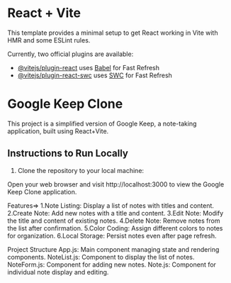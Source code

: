 # React + Vite

This template provides a minimal setup to get React working in Vite with HMR and some ESLint rules.

Currently, two official plugins are available:

- [@vitejs/plugin-react](https://github.com/vitejs/vite-plugin-react/blob/main/packages/plugin-react/README.md) uses [Babel](https://babeljs.io/) for Fast Refresh
- [@vitejs/plugin-react-swc](https://github.com/vitejs/vite-plugin-react-swc) uses [SWC](https://swc.rs/) for Fast Refresh


# Google Keep Clone

This project is a simplified version of Google Keep, a note-taking application, built using React+Vite.

## Instructions to Run Locally
1. Clone the repository to your local machine:

Open your web browser and visit http://localhost:3000 to view the Google Keep Clone application.

Features=>
1.Note Listing: Display a list of notes with titles and content.
2.Create Note: Add new notes with a title and content.
3.Edit Note: Modify the title and content of existing notes.
4.Delete Note: Remove notes from the list after confirmation.
5.Color Coding: Assign different colors to notes for organization.
6.Local Storage: Persist notes even after page refresh.


Project Structure
App.js: Main component managing state and rendering components.
NoteList.js: Component to display the list of notes.
NoteForm.js: Component for adding new notes.
Note.js: Component for individual note display and editing.


